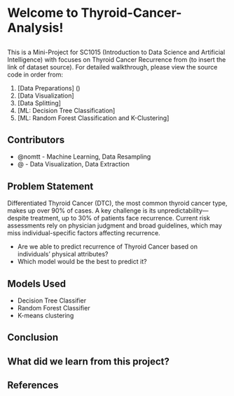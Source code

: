 # Welcome to Thyroid-Cancer-Analysis!

##
This is a Mini-Project for SC1015 (Introduction to Data Science and Artificial Intelligence) with focuses on Thyroid Cancer Recurrence from (to insert the link of dataset source). For detailed walkthrough, please view the source code in order from:

1. [Data Preparations] ()
2. [Data Visualization]
3. [Data Splitting]
4. [ML: Decision Tree Classification]
5. [ML: Random Forest Classification and K-Clustering]
  
## Contributors

- @nomtt - Machine Learning, Data Resampling 
- @ - Data Visualization, Data Extraction 

## Problem Statement
Differentiated Thyroid Cancer (DTC), the most common thyroid cancer type, makes up over 90% of cases. A key challenge is its unpredictability—despite treatment, up to 30% of patients face recurrence. Current risk assessments rely on physician judgment and broad guidelines, which may miss individual-specific factors affecting recurrence.

- Are we able to predict recurrence of Thyroid Cancer based on individuals’ physical attributes?
- Which model would be the best to predict it?

## Models Used
- Decision Tree Classifier
- Random Forest Classifier
- K-means clustering

## Conclusion

## What did we learn from this project?

## References

